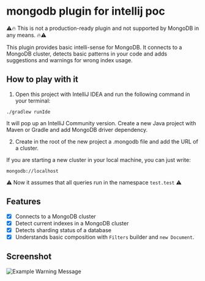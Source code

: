 # mongodb plugin for intellij poc

:warning::fire: This is not a production-ready plugin and not supported by MongoDB in any means. :fire::warning:

This plugin provides basic intelli-sense for MongoDB. It connects to a MongoDB cluster, detects basic patterns in your
code and adds suggestions and warnings for wrong index usage.

## How to play with it

1. Open this project with IntelliJ IDEA and run the following command in your terminal:

```./gradlew runIde```

It will pop up an IntelliJ Community version. Create a new Java project with Maven or Gradle and add MongoDB driver
dependency.

2. Create in the root of the new project a .mongodb file and add the URL of a cluster.

If you are starting a new cluster in your local machine, you can just write:

```mongodb://localhost```

:warning: Now it assumes that all queries run in the namespace `test.test` :warning:

## Features

* [x] Connects to a MongoDB cluster
* [x] Detect current indexes in a MongoDB cluster
* [x] Detects sharding status of a database
* [x] Understands basic composition with `Filters` builder and `new Document`.

## Screenshot

![Example Warning Message](doc/img/example-warning-message.png)
